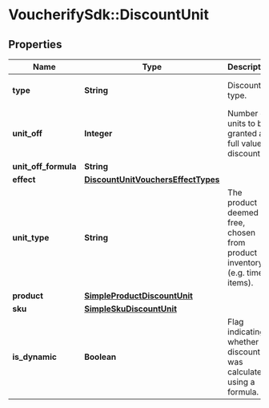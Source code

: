 # VoucherifySdk::DiscountUnit

## Properties

| Name | Type | Description | Notes |
| ---- | ---- | ----------- | ----- |
| **type** | **String** | Discount type. | [default to &#39;UNIT&#39;] |
| **unit_off** | **Integer** | Number of units to be granted a full value discount. | [optional] |
| **unit_off_formula** | **String** |  | [optional] |
| **effect** | [**DiscountUnitVouchersEffectTypes**](DiscountUnitVouchersEffectTypes.md) |  | [optional] |
| **unit_type** | **String** | The product deemed as free, chosen from product inventory (e.g. time, items). |  |
| **product** | [**SimpleProductDiscountUnit**](SimpleProductDiscountUnit.md) |  | [optional] |
| **sku** | [**SimpleSkuDiscountUnit**](SimpleSkuDiscountUnit.md) |  | [optional] |
| **is_dynamic** | **Boolean** | Flag indicating whether the discount was calculated using a formula. | [optional] |

